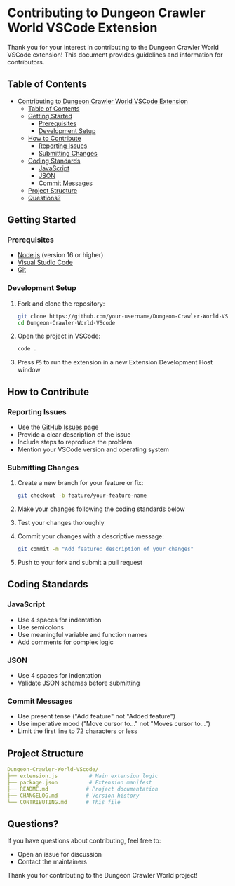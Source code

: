 # Contributing to Dungeon Crawler World VSCode Extension

Thank you for your interest in contributing to the Dungeon Crawler World VSCode extension! This document provides guidelines and information for contributors.

## Table of Contents

- [Contributing to Dungeon Crawler World VSCode Extension](#contributing-to-dungeon-crawler-world-vscode-extension)
  - [Table of Contents](#table-of-contents)
  - [Getting Started](#getting-started)
    - [Prerequisites](#prerequisites)
    - [Development Setup](#development-setup)
  - [How to Contribute](#how-to-contribute)
    - [Reporting Issues](#reporting-issues)
    - [Submitting Changes](#submitting-changes)
  - [Coding Standards](#coding-standards)
    - [JavaScript](#javascript)
    - [JSON](#json)
    - [Commit Messages](#commit-messages)
  - [Project Structure](#project-structure)
  - [Questions?](#questions)

## Getting Started

### Prerequisites

- [Node.js](https://nodejs.org/) (version 16 or higher)
- [Visual Studio Code](https://code.visualstudio.com/)
- [Git](https://git-scm.com/)

### Development Setup

1. Fork and clone the repository:

   ```bash
   git clone https://github.com/your-username/Dungeon-Crawler-World-VScode.git
   cd Dungeon-Crawler-World-VScode
   ```

2. Open the project in VSCode:

   ```bash
   code .
   ```

3. Press `F5` to run the extension in a new Extension Development Host window

## How to Contribute

### Reporting Issues

- Use the [GitHub Issues](https://github.com/Julieisbaka/Dungeon-Crawler-World-VScode/issues) page
- Provide a clear description of the issue
- Include steps to reproduce the problem
- Mention your VSCode version and operating system

### Submitting Changes

1. Create a new branch for your feature or fix:

   ```bash
   git checkout -b feature/your-feature-name
   ```

2. Make your changes following the coding standards below

3. Test your changes thoroughly

4. Commit your changes with a descriptive message:

   ```bash
   git commit -m "Add feature: description of your changes"
   ```

5. Push to your fork and submit a pull request

## Coding Standards

### JavaScript

- Use $4$ spaces for indentation
- Use semicolons
- Use meaningful variable and function names
- Add comments for complex logic

### JSON

- Use $4$ spaces for indentation
- Validate JSON schemas before submitting

### Commit Messages

- Use present tense ("Add feature" not "Added feature")
- Use imperative mood ("Move cursor to..." not "Moves cursor to...")
- Limit the first line to $72$ characters or less

## Project Structure

```yaml
Dungeon-Crawler-World-VScode/
├── extension.js          # Main extension logic
├── package.json          # Extension manifest
├── README.md            # Project documentation
├── CHANGELOG.md         # Version history
└── CONTRIBUTING.md      # This file
```

## Questions?

If you have questions about contributing, feel free to:

- Open an issue for discussion
- Contact the maintainers

Thank you for contributing to the Dungeon Crawler World project!
